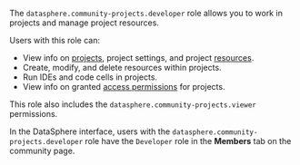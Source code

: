 The `datasphere.community-projects.developer` role allows you to work in projects and manage project resources.

Users with this role can:
* View info on [projects](../../../datasphere/concepts/project.md), project settings, and project [resources](../../../datasphere/concepts/resources.md).
* Create, modify, and delete resources within projects.
* Run IDEs and code cells in projects.
* View info on granted [access permissions](../../../iam/concepts/access-control/index.md) for projects.

This role also includes the `datasphere.community-projects.viewer` permissions.

In the DataSphere interface, users with the `datasphere.community-projects.developer` role have the `Developer` role in the **Members** tab on the community page.